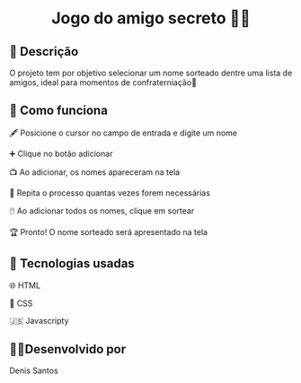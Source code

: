 <h1 align="center">Jogo do amigo secreto 🎁🥳</h1>
<h2>📜 Descrição</h2>
<p>O projeto tem por objetivo selecionar um nome sorteado dentre uma lista de amigos, ideal para momentos de confraterniação🎊</p>
<h2>📌 Como funciona </h2>
<p>🖋️ Posicione o cursor no campo de entrada e digite um nome</p>
<p>➕ Clique no botão adicionar</p>
<p>📺 Ao adicionar, os nomes apareceram na tela</p>
<P>🔁 Repita o processo quantas vezes forem necessárias</P>
<p>🖱️ Ao adicionar todos os nomes, clique em sortear</p>
<p>🏆 Pronto! O nome sorteado será apresentado na tela</p>
<h2>🤖 Tecnologias usadas</h2>
<p>🌐 HTML</p>
<p>🎨 CSS</p>
<p>🇯🇸 Javascripty</p>
<h2>👩‍💻Desenvolvido por</h2>
<p>Denis Santos</p>
